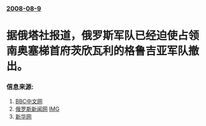 ### [2008-08-9](/news/2008/08/9/index.md)

##### 
#  据俄塔社报道，俄罗斯军队已经迫使占领南奥塞梯首府茨欣瓦利的格鲁吉亚军队撤出。




### 信息来源:

1. [BBC中文网](http://news.bbc.co.uk/chinese/simp/hi/newsid_7550000/newsid_7551100/7551195.stm)
2. [俄罗斯新闻网](https://archive.is/20130424160947/http://rusnews.cn/guojiyaowen/guoji_cis/20080809/42228125.html) [IMG](https://archive.is/SOa0i/2a1912797cd1251b41d7b8e29c1cef6273bd0e66/scr.png)
3. [新华网](http://news.xinhuanet.com/world/2008-08/09/content_9090273.htm)
